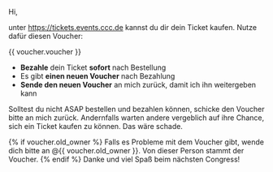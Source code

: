 Hi,

unter https://tickets.events.ccc.de kannst du dir dein Ticket kaufen. Nutze dafür diesen Voucher:

{{ voucher.voucher }}

- **Bezahle** dein Ticket **sofort** nach Bestellung
- Es gibt **einen neuen Voucher** nach Bezahlung
- **Sende den neuen Voucher** an mich zurück, damit ich ihn weitergeben kann

Solltest du nicht ASAP bestellen und bezahlen können, schicke den Voucher bitte an mich zurück.
Andernfalls warten andere vergeblich auf ihre Chance, sich ein Ticket kaufen zu können. Das wäre schade.

{% if voucher.old_owner %}
Falls es Probleme mit dem Voucher gibt, wende dich bitte an @{{ voucher.old_owner }}. Von dieser Person stammt der Voucher.
{% endif %}
Danke und viel Spaß beim nächsten Congress!
